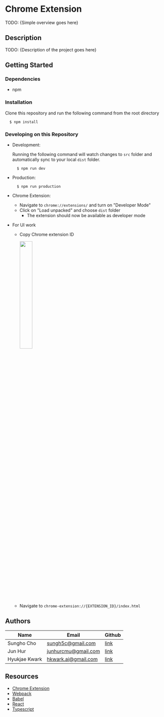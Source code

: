 # Chrome Extension
TODO: {Simple overview goes here}

## Description

TODO: {Description of the project goes here}

## Getting Started


### Dependencies
- npm

### Installation
Clone this repository and run the following command from the root directory

``` shell
  $ npm install 
```

### Developing on this Repository

- Development: 
  
  Running the following command will watch changes to `src` folder and automatically sync to your local `dist` folder. 
  ``` shell
    $ npm run dev 
  ```
- Production: 
  ``` shell
    $ npm run production
  ```

- Chrome Extension:
  - Navigate to `chrome://extensions/` and turn on "Developer Mode"
  - Click on "Load unpacked" and choose `dist` folder
    - The extension should now be available as developer mode

- For UI work
  - Copy Chrome extension ID
    <div>
      <img src="https://user-images.githubusercontent.com/17207771/178127434-e1601546-fb6c-4d88-8ec9-462c0abf76e3.png" width=30% height=30% /> 
    </div>
    

  - Navigate to `chrome-extension://{EXTENSION_ID}/index.html`
    

## Authors

| Name          | Email                | Github        |
| ------------- | -------------------- | ------------- |
| Sungho Cho    | sungh5c@gmail.com    | [link](https://github.com/sungho-cho)
| Jun Hur       | junhurcmu@gmail.com  | [link](https://github.com/junhur)
| Hyukjae Kwark | hkwark.ai@gmail.com  | [link](https://github.com/chorongi)

## Resources

- [Chrome Extension](https://developer.chrome.com/docs/extensions/)
- [Webpack](https://webpack.js.org/)
- [Babel](https://babeljs.io/)
- [React](https://reactjs.org/)
- [Typescript](https://www.typescriptlang.org/)
